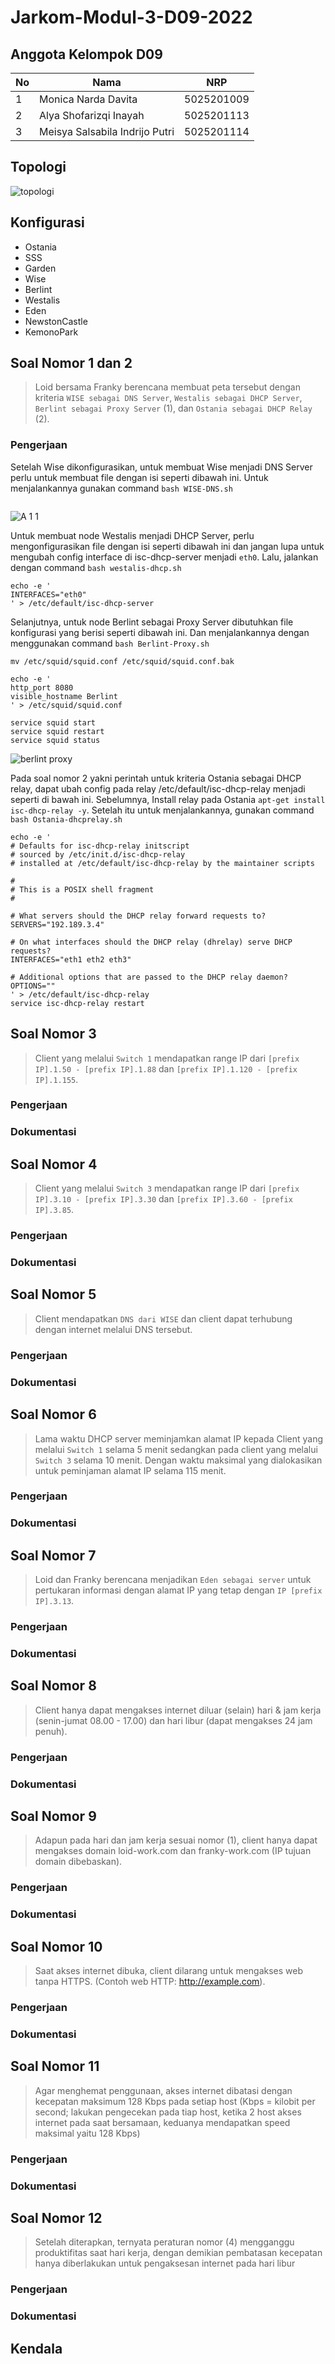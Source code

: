 # Jarkom-Modul-3-D09-2022

## Anggota Kelompok D09
| No | Nama | NRP |
| ------ | ------ | ----- |
| 1 | Monica Narda Davita | 5025201009 |
| 2 | Alya Shofarizqi Inayah | 5025201113 |
| 3 | Meisya Salsabila Indrijo Putri | 5025201114 |

## Topologi
![topologi](https://user-images.githubusercontent.com/96837287/201667955-ba5d5b9d-97e9-488b-aa00-0ec0d80f8073.jpeg)

## Konfigurasi
- Ostania
- SSS
- Garden
- Wise
- Berlint
- Westalis
- Eden
- NewstonCastle
- KemonoPark

## Soal Nomor 1 dan 2
> Loid bersama Franky berencana membuat peta tersebut dengan kriteria `WISE sebagai DNS Server`, `Westalis sebagai DHCP Server`, `Berlint sebagai Proxy Server` (1), dan `Ostania sebagai DHCP Relay` (2).

### Pengerjaan
Setelah Wise dikonfigurasikan, untuk membuat Wise menjadi DNS Server perlu untuk membuat file dengan isi seperti dibawah ini. Untuk menjalankannya gunakan command `bash WISE-DNS.sh`

```

```
![A 1 1](https://user-images.githubusercontent.com/96837287/201670268-f3b75cea-9888-4542-ad21-97d5c165371b.jpg)

Untuk membuat node Westalis menjadi DHCP Server, perlu mengonfigurasikan file dengan isi seperti dibawah ini dan jangan lupa untuk mengubah config interface di isc-dhcp-server menjadi `eth0`. Lalu, jalankan dengan command `bash westalis-dhcp.sh`

```
echo -e '
INTERFACES="eth0"
' > /etc/default/isc-dhcp-server
```

Selanjutnya, untuk node Berlint sebagai Proxy Server dibutuhkan file konfigurasi yang berisi seperti dibawah ini. Dan menjalankannya dengan menggunakan command `bash Berlint-Proxy.sh`

```
mv /etc/squid/squid.conf /etc/squid/squid.conf.bak

echo -e '
http_port 8080
visible_hostname Berlint
' > /etc/squid/squid.conf

service squid start
service squid restart
service squid status
```

![berlint proxy](https://user-images.githubusercontent.com/96837287/201672102-5180a733-d850-4e45-ab9c-10dc9808f6ad.jpg)

Pada soal nomor 2 yakni perintah untuk kriteria Ostania sebagai DHCP relay, dapat ubah config pada relay /etc/default/isc-dhcp-relay menjadi seperti di bawah ini. Sebelumnya, Install relay pada Ostania `apt-get install isc-dhcp-relay -y`. Setelah itu untuk menjalankannya, gunakan command `bash Ostania-dhcprelay.sh`
```
echo -e '
# Defaults for isc-dhcp-relay initscript
# sourced by /etc/init.d/isc-dhcp-relay
# installed at /etc/default/isc-dhcp-relay by the maintainer scripts

#
# This is a POSIX shell fragment
#

# What servers should the DHCP relay forward requests to?
SERVERS="192.189.3.4"

# On what interfaces should the DHCP relay (dhrelay) serve DHCP requests?
INTERFACES="eth1 eth2 eth3"

# Additional options that are passed to the DHCP relay daemon?
OPTIONS=""
' > /etc/default/isc-dhcp-relay
service isc-dhcp-relay restart
```

## Soal Nomor 3
> Client yang melalui `Switch 1` mendapatkan range IP dari `[prefix IP].1.50 - [prefix IP].1.88` dan `[prefix IP].1.120 - [prefix IP].1.155`.

### Pengerjaan

### Dokumentasi


## Soal Nomor 4
> Client yang melalui `Switch 3` mendapatkan range IP dari `[prefix IP].3.10 - [prefix IP].3.30` dan `[prefix IP].3.60 - [prefix IP].3.85`.

### Pengerjaan

### Dokumentasi


## Soal Nomor 5
> Client mendapatkan `DNS dari WISE` dan client dapat terhubung dengan internet melalui DNS tersebut.

### Pengerjaan

### Dokumentasi


## Soal Nomor 6
> Lama waktu DHCP server meminjamkan alamat IP kepada Client yang melalui `Switch 1` selama 5 menit sedangkan pada client yang melalui `Switch 3` selama 10 menit. Dengan waktu maksimal yang dialokasikan untuk peminjaman alamat IP selama 115 menit.

### Pengerjaan

### Dokumentasi


## Soal Nomor 7
> Loid dan Franky berencana menjadikan `Eden sebagai server` untuk pertukaran informasi dengan alamat IP yang tetap dengan `IP [prefix IP].3.13`.

### Pengerjaan

### Dokumentasi


## Soal Nomor 8
> Client hanya dapat mengakses internet diluar (selain) hari & jam kerja (senin-jumat 08.00 - 17.00) dan hari libur (dapat mengakses 24 jam penuh).

### Pengerjaan

### Dokumentasi


## Soal Nomor 9
> Adapun pada hari dan jam kerja sesuai nomor (1), client hanya dapat mengakses domain loid-work.com dan franky-work.com (IP tujuan domain dibebaskan).

### Pengerjaan

### Dokumentasi


## Soal Nomor 10
> Saat akses internet dibuka, client dilarang untuk mengakses web tanpa HTTPS. (Contoh web HTTP: http://example.com).

### Pengerjaan

### Dokumentasi


## Soal Nomor 11
> Agar menghemat penggunaan, akses internet dibatasi dengan kecepatan maksimum 128 Kbps pada setiap host (Kbps = kilobit per second; lakukan pengecekan pada tiap host, ketika 2 host akses internet pada saat bersamaan, keduanya mendapatkan speed maksimal yaitu 128 Kbps)

### Pengerjaan

### Dokumentasi


## Soal Nomor 12
> Setelah diterapkan, ternyata peraturan nomor (4) mengganggu produktifitas saat hari kerja, dengan demikian pembatasan kecepatan hanya diberlakukan untuk pengaksesan internet pada hari libur

### Pengerjaan

### Dokumentasi


## Kendala
